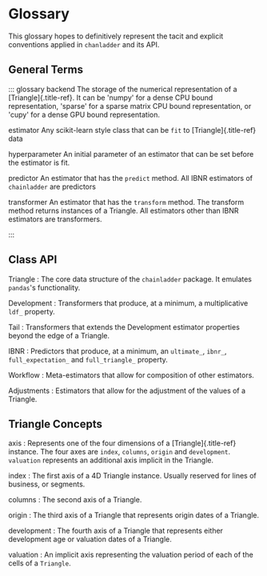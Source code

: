 # Glossary

This glossary hopes to definitively represent the tacit and explicit
conventions applied in `chanladder` and its API.

## General Terms

::: glossary
backend
The storage of the numerical representation of a
[Triangle]{.title-ref}. It can be 'numpy' for a dense CPU bound
representation, 'sparse' for a sparse matrix CPU bound representation,
or 'cupy' for a dense GPU bound representation.

estimator
Any scikit-learn style class that can be `fit` to [Triangle]{.title-ref}
data

hyperparameter
An initial parameter of an estimator that can be set
before the estimator is fit.

predictor
An estimator that has the
`predict` method. All IBNR estimators of `chainladder` are predictors

transformer
An estimator that has the `transform` method. The transform
method returns instances of a Triangle. All estimators
other than IBNR estimators are transformers.

:::

## Class API

Triangle
  :   The core data structure of the `chainladder` package. It emulates
      `pandas`'s functionality.

Development
  :   Transformers that produce, at a minimum, a multiplicative `ldf_`
      property.

Tail
  :   Transformers that extends the Development estimator properties
      beyond the edge of a Triangle.

IBNR
  :   Predictors that produce, at a minimum, an `ultimate_`, `ibnr_`,
      `full_expectation_` and `full_triangle_` property.

Workflow
  :   Meta-estimators that allow for composition of other estimators.

Adjustments
  :   Estimators that allow for the adjustment of the values of a
      Triangle.

## Triangle Concepts

axis
  :   Represents one of the four dimensions of a [Triangle]{.title-ref}
      instance. The four axes are `index`, `columns`, `origin` and
      `development`. `valuation` represents an additional axis implicit in
      the Triangle.

index
  :   The first axis of a 4D Triangle instance. Usually reserved for
      lines of business, or segments.

columns
  :   The second axis of a Triangle.

origin
  :   The third axis of a Triangle that represents origin dates of a Triangle.

development
  :   The fourth axis of a Triangle that represents either development age
      or valuation dates of a Triangle.

valuation
  :   An implicit axis representing the valuation period of each of the
      cells of a `Triangle`.
